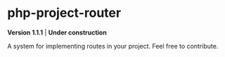 # php-project-router

**Version 1.1.1** | **Under construction**

A system for implementing routes in your project.
Feel free to contribute.